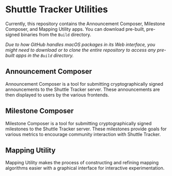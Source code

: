 # Shuttle Tracker Utilities
Currently, this repository contains the Announcement Composer, Milestone Composer, and Mapping Utility apps. You can download pre-built, pre-signed binaries from the `Build` directory.

*Due to how GitHub handles macOS packages in its Web interface, you might need to download or to clone the entire repository to access any pre-built apps in the `Build` directory.*

## Announcement Composer
Announcement Composer is a tool for submitting cryptographically signed announcements to the Shuttle Tracker server. These announcements are then displayed to users by the various frontends.

## Milestone Composer
Milestone Composer is a tool for submitting cryptographically signed milestones to the Shuttle Tracker server. These milestones provide goals for various metrics to encourage community interaction with Shuttle Tracker.

## Mapping Utility
Mapping Utility makes the process of constructing and refining mapping algorithms easier with a graphical interface for interactive experimentation.
